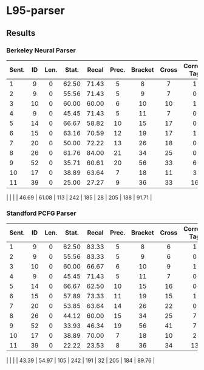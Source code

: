 # L95-parser

## Results

### Berkeley Neural Parser
| Sent. |  ID  | Len. | Stat. | Recal | Prec. | Bracket | Cross | Correct Tag | Bracket Words | Tags | Accracy |
|-------|:----:|:----:|:-----:|:-----:|:-----:|:-------:|:-----:|:-----------:|:--------------:|:----:|:-------:|
|   1   |  9   |  0   | 62.50 | 71.43 |   5   |    8    |   7   |      1      |       9        |  9   | 100.00  |
|   2   |  9   |  0   | 55.56 | 71.43 |   5   |    9    |   7   |      0      |       9        |  9   | 100.00  |
|   3   | 10   |  0   | 60.00 | 60.00 |   6   |   10    |  10   |      1      |      10        |  9   |  90.00  |
|   4   |  9   |  0   | 45.45 | 71.43 |   5   |   11    |   7   |      0      |       9        |  8   |  88.89  |
|   5   | 14   |  0   | 66.67 | 58.82 |  10   |   15    |  17   |      0      |      14        | 13   |  92.86  |
|   6   | 15   |  0   | 63.16 | 70.59 |  12   |   19    |  17   |      1      |      15        | 14   |  93.33  |
|   7   | 20   |  0   | 50.00 | 72.22 |  13   |   26    |  18   |      0      |      16        | 15   |  93.75  |
|   8   | 26   |  0   | 61.76 | 84.00 |  21   |   34    |  25   |      0      |      25        | 24   |  96.00  |
|   9   | 52   |  0   | 35.71 | 60.61 |  20   |   56    |  33   |      6      |      43        | 38   |  88.37  |
|  10   | 17   |  0   | 38.89 | 63.64 |   7   |   18    |  11   |      3      |      17        | 17   | 100.00  |
|  11   | 39   |  0   | 25.00 | 27.27 |   9   |   36    |  33   |     16      |      38        | 32   |  84.21  |

|       |     |      | 46.69 | 61.08 |  113  |   242   |  185  |     28      |      205       | 188  |  91.71  |


### Standford PCFG Parser
| Sent. |  ID  | Len. | Stat. | Recal | Prec. | Bracket | Cross | Correct Tag | Bracket Words | Tags | Accracy |
|-------|:----:|:----:|:-----:|:-----:|:-----:|:-------:|:-----:|:-----------:|:--------------:|:----:|:-------:|
|   1   |  9   |  0   | 62.50 | 83.33 |   5   |    8    |   6   |      1      |       9        |  9   | 100.00  |
|   2   |  9   |  0   | 55.56 | 83.33 |   5   |    9    |   6   |      0      |       9        |  9   | 100.00  |
|   3   | 10   |  0   | 60.00 | 66.67 |   6   |   10    |   9   |      1      |      10        |  9   |  90.00  |
|   4   |  9   |  0   | 45.45 | 71.43 |   5   |   11    |   7   |      0      |       9        |  8   |  88.89  |
|   5   | 14   |  0   | 66.67 | 62.50 |  10   |   15    |  16   |      0      |      14        | 13   |  92.86  |
|   6   | 15   |  0   | 57.89 | 73.33 |  11   |   19    |  15   |      1      |      15        | 14   |  93.33  |
|   7   | 20   |  0   | 53.85 | 63.64 |  14   |   26    |  22   |      0      |      16        | 13   |  81.25  |
|   8   | 26   |  0   | 44.12 | 60.00 |  15   |   34    |  25   |      7      |      25        | 23   |  92.00  |
|   9   | 52   |  0   | 33.93 | 46.34 |  19   |   56    |  41   |      7      |      43        | 37   |  86.05  |
|  10   | 17   |  0   | 38.89 | 70.00 |   7   |   18    |  10   |      2      |      17        | 16   |  94.12  |
|  11   | 39   |  0   | 22.22 | 23.53 |   8   |   36    |  34   |     13      |      38        | 33   |  86.84  |

|       |     |      | 43.39 | 54.97 |  105  |   242   |  191  |     32      |      205       | 184  |  89.76  |
